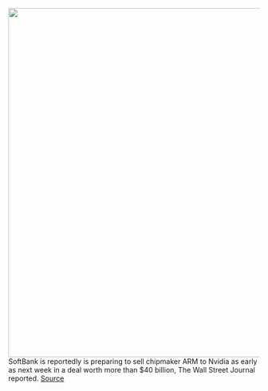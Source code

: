 <img src='https://cdn.vox-cdn.com/thumbor/VbNeTQbgWFBQCwNu7Dgg0Z3U1BM=/0x0:2040x1360/1200x800/filters:focal(857x517:1183x843)/cdn.vox-cdn.com/uploads/chorus_image/image/67396472/DSC00697.0.jpg' width='700px' /><br/>
SoftBank is reportedly is preparing to sell chipmaker ARM to Nvidia as early as next week in a deal worth more than $40 billion, The Wall Street Journal reported.
<a href='https://www.theverge.com/2020/9/12/21434110/softbank-may-sell-arm-to-nvidia'> Source <a/>